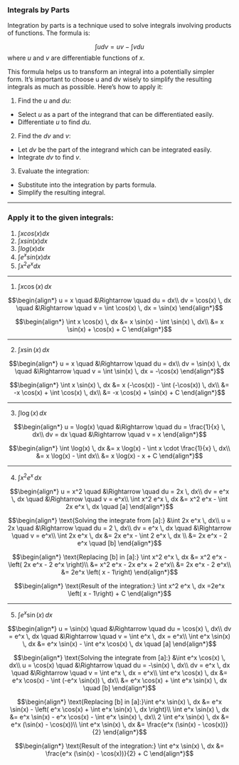 
### Integrals by Parts

Integration by parts is a technique used to solve integrals involving products of functions. The formula is:

$$\int u dv = u v − \int v du$$
where $u$ and $v$ are differentiable functions of $x$.

This formula helps us to transform an integral into a potentially simpler form. It’s important to choose u and dv wisely to simplify the resulting integrals as much as possible. Here’s how to apply it:

1. Find the $u$ and $du$:
- Select $u$ as a part of the integrand that can be differentiated easily.
- Differentiate $u$ to find $du$.

2. Find the $dv$ and $v$:
- Let $dv$ be the part of the integrand which can be integrated easily.
- Integrate $dv$ to find $v$.

3. Evaluate the integration:
- Substitute into the integration by parts formula.
- Simplify the resulting integral.

---
### Apply it to the given integrals:

1. $\int x cos(x) dx$
2. $\int x sin(x) dx$
3. $\int log(x) dx$
4. $\int e^x sin(x) dx$
5. $\int x^2 e^x dx$

---
1. $\int x \cos(x) \, dx$

$$\begin{align*}
u = x \quad &\Rightarrow \quad du = dx\\
dv = \cos(x) \, dx \quad &\Rightarrow \quad v = \int \cos(x) \, dx = \sin(x)
\end{align*}$$

$$\begin{align*}
\int x \cos(x) \, dx &= x \sin(x) - \int \sin(x) \, dx\\
&= x \sin(x) + \cos(x) + C
\end{align*}$$

---
2. $\int x \sin(x) \, dx$

$$\begin{align*}
u = x \quad &\Rightarrow \quad du = dx\\
dv = \sin(x) \, dx \quad &\Rightarrow \quad v = \int \sin(x) \, dx = -\cos(x)
\end{align*}$$

$$\begin{align*}
\int x \sin(x) \, dx &= x (-\cos(x)) - \int (-\cos(x)) \, dx\\
&= -x \cos(x) + \int \cos(x) \, dx\\
&= -x \cos(x) + \sin(x) + C
\end{align*}$$

---
3. $\int \log(x) \, dx$

$$\begin{align*}
u = \log(x) \quad &\Rightarrow \quad du = \frac{1}{x} \, dx\\
dv = dx \quad &\Rightarrow \quad v = x
\end{align*}$$

$$\begin{align*}
\int \log(x) \, dx &= x \log(x) - \int x \cdot \frac{1}{x} \, dx\\
&= x \log(x) - \int dx\\
&= x \log(x) - x + C
\end{align*}$$

---
4. $\int x^2 e^x \, dx$

$$\begin{align*}
u = x^2 \quad &\Rightarrow \quad du = 2x \, dx\\
dv = e^x \, dx \quad &\Rightarrow \quad v = e^x\\
\int x^2 e^x \, dx &= x^2 e^x - \int 2x e^x \, dx \quad [a]
\end{align*}$$

$$\begin{align*}
\text{Solving the integrate from [a]:} &\int 2x e^x \, dx\\
u = 2x \quad &\Rightarrow \quad du = 2 \, dx\\
dv = e^x \, dx \quad &\Rightarrow \quad v = e^x\\
\int 2x e^x \, dx &= 2x e^x - \int 2 e^x \, dx \\
&= 2x e^x - 2 e^x \quad [b]
\end{align*}$$

$$\begin{align*}
\text{Replacing [b] in [a]:} \int x^2 e^x \, dx &= x^2 e^x - \left( 2x e^x - 2 e^x \right)\\
&= x^2 e^x - 2x e^x + 2 e^x\\
&= 2x e^x - 2 e^x\\
&= 2e^x \left( x  - 1\right)
\end{align*}$$

$$\begin{align*}
\text{Result of the integration:} \int x^2 e^x \, dx =2e^x \left( x  - 1\right) + C
\end{align*}$$

---
5. $\int e^x \sin(x) \, dx$

$$\begin{align*}
u = \sin(x) \quad &\Rightarrow \quad du = \cos(x) \, dx\\
dv = e^x \, dx \quad &\Rightarrow \quad v = \int e^x \, dx = e^x\\
\int e^x \sin(x) \, dx &= e^x \sin(x) - \int e^x \cos(x) \, dx \quad [a]
\end{align*}$$

$$\begin{align*}
\text{Solving the integrate from [a]:} &\int e^x \cos(x) \, dx\\
u = \cos(x) \quad &\Rightarrow \quad du = -\sin(x) \, dx\\
dv = e^x \, dx \quad &\Rightarrow \quad v = \int e^x \, dx = e^x\\
\int e^x \cos(x) \, dx &= e^x \cos(x) - \int (-e^x \sin(x)) \, dx\\
&= e^x \cos(x) + \int e^x \sin(x) \, dx \quad [b]
\end{align*}$$

$$\begin{align*}
\text{Replacing [b] in [a]:}\int e^x \sin(x) \, dx &= e^x \sin(x) - \left( e^x \cos(x) + \int e^x \sin(x) \, dx \right)\\
\int e^x \sin(x) \, dx &= e^x \sin(x) - e^x \cos(x) - \int e^x \sin(x) \, dx\\
2 \int e^x \sin(x) \, dx &= e^x (\sin(x) - \cos(x))\\
\int e^x \sin(x) \, dx &= \frac{e^x (\sin(x) - \cos(x))}{2}
\end{align*}$$

$$\begin{align*}
\text{Result of the integration:} \int e^x \sin(x) \, dx &= \frac{e^x (\sin(x) - \cos(x))}{2} + C
\end{align*}$$
